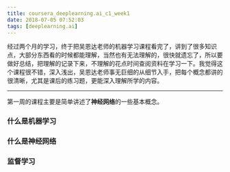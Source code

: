 ```yaml
---
title: coursera_deeplearning.ai_c1_week1
date: 2018-07-05 07:52:03
tags: [deeplearning.ai]
---
```


经过两个月的学习，终于把吴恩达老师的机器学习课程看完了，讲到了很多知识点，大部分东西看的时候都能理解，当然也有无法理解的，很快就遗忘了，所以要做好总结，把理解的记录下来，不理解的花点时间查阅资料在学习一下。我觉得这个课程很不错，深入浅出，吴恩达老师事无巨细的从细节入手，把每个概念都讲的很清晰，尤其是课后的练习题，更能深入理解所学的内容。


-------------

第一周的课程主要是简单讲述了**神经网络**的一些基本概念。

### 什么是机器学习

### 什么是神经网络

### 监督学习

